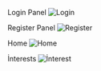 Login Panel
![Login](https://github.com/1Developer1/Academic-article-classification-application-with-Fasttext-and-Nltk/assets/96293374/d49161db-152c-4ff2-b8e8-25b567f547d9)

Register Panel
![Register](https://github.com/1Developer1/Academic-article-classification-application-with-Fasttext-and-Nltk/assets/96293374/1127bae7-19ac-4254-8965-bee9b9079678)

Home
![Home](https://github.com/1Developer1/Academic-article-classification-application-with-Fasttext-and-Nltk/assets/96293374/f361fe4d-df14-40e0-8d03-e3c6a6a43b06)

İnterests
![İnterest](https://github.com/1Developer1/Academic-article-classification-application-with-Fasttext-and-Nltk/assets/96293374/41bbdf05-5289-430e-a754-9b16bd88cc4f)
